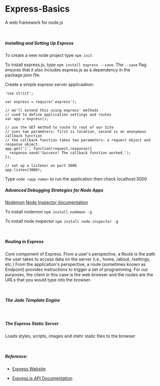 Express-Basics
==============

A web framework for node.js

 

##### Installing and Setting Up Express

To create a new node project type `npm init`

To install express.js, type `npm install express --save`. The `--save` flag
ensures that it also includes express.js as a dependency in the package.json file.

Create a simple express server applicaation:
```
'use strict';

var express = require('express');

// we'll extend this using express' methods
// used to define application settings and routes
var app = express();

// use the GET method to route to root of our Site
// uses two parameters: first is location, second is an anonymous callback function
// the callback function takes two parameters: a request object and response object
app.get('/', function(request,response){
  response.send('Success! The callback function worked.');
});

// set up a listener on port 3000
app.listen(3000);
```
Type `node <app name>` to run the application then check localhost:3000



##### Advanced Debugging Strategies for Node Apps

[Nodemon](https://github.com/remy/nodemon)
[Node Inspector documentation](https://github.com/node-inspector/node-inspector)

To install nodemon `npm install nodemon -g`

To install node inspector `npm install node-inspector -g`



 

##### Routing in Express

Core component of Express. From a user's perspective, a Route is the path the user takes to access data on the server (i.e., home, /about, /settings, etc.) From the application's perspective, a route (sometimes known as Endpoint) provides instructions to trigger a set of programming. For our purposes, the client in this case is the web browser and the routes are the URLs that you would type into the browser.

 

##### The Jade Template Engine

 

##### The Express Static Server

Loads styles, scripts, images and otehr static files to the browser

 

##### Reference:

-   [Express Website](<http://expressjs.com>)

-   [Express.js API Documentation](<http://expressjs.com/4x/api.html>)
